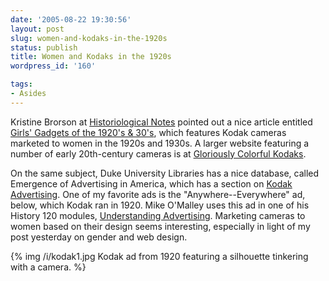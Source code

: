 ```yaml
---
date: '2005-08-22 19:30:56'
layout: post
slug: women-and-kodaks-in-the-1920s
status: publish
title: Women and Kodaks in the 1920s
wordpress_id: '160'

tags:
- Asides
---
```


Kristine Brorson at [Historiological Notes](http://historiologicalnotes.typepad.com/) pointed out a nice article entitled [Girls' Gadgets of the 1920's & 30's](http://chipchick.blogs.com/chip_chick/2005/07/girls_gadgets_o.html), which features Kodak cameras marketed to women in the 1920s and 1930s. A larger website featuring a number of early 20th-century cameras is at [Gloriously Colorful Kodaks](http://www.digitalfxinc.com/kodak/).




On the same subject, Duke University Libraries has a nice database, called Emergence of Advertising in America, which has a section on [Kodak Advertising](http://scriptorium.lib.duke.edu/dynaweb/eaa/databases/kodak/@Generic__BookView). One of my favorite ads is the "Anywhere--Everywhere" ad, below, which Kodak ran in 1920. Mike O'Malley uses this ad in one of his History 120 modules, [Understanding Advertising](http://chnm.gmu.edu/history120/20thcentury/understandingadvertising/). Marketing cameras to women based on their design seems interesting, especially in light of my post yesterday on gender and web design.




{% img /i/kodak1.jpg Kodak ad from 1920 featuring a silhouette tinkering with a camera. %}



